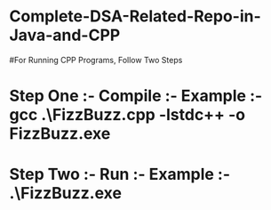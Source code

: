 # Complete-DSA-Related-Repo-in-Java-and-CPP

#For Running CPP Programs, Follow Two Steps
# Step One :- Compile :- Example :- gcc .\FizzBuzz.cpp -lstdc++ -o FizzBuzz.exe
# Step Two :- Run     :- Example :- .\FizzBuzz.exe


